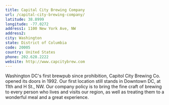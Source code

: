 ```yaml
---
title: Capital City Brewing Company
url: /capital-city-brewing-company/
latitude: 38.8999
longitude: -77.0272
address1: 1100 New York Ave, NW
address2: 
city: Washington
state: District of Columbia
code: 20005
country: United States
phone: 202.628.2222
website: http://www.capcitybrew.com
---
```

Washington DC's first brewpub since prohibition, Capitol City Brewing Co. opened its doors in 1992. Our first location still stands in Downtown DC, at 11th and H St., NW. Our company policy is to bring the fine craft of brewing to every person who lives and visits our region, as well as treating them to a wonderful meal and a great experience.
